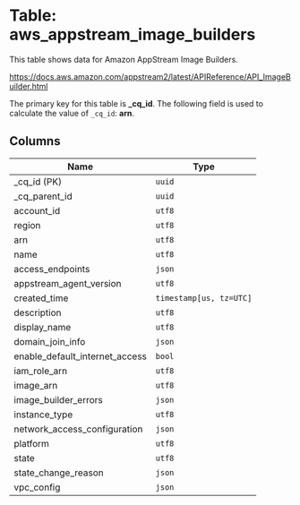 # Table: aws_appstream_image_builders

This table shows data for Amazon AppStream Image Builders.

https://docs.aws.amazon.com/appstream2/latest/APIReference/API_ImageBuilder.html

The primary key for this table is **_cq_id**.
The following field is used to calculate the value of `_cq_id`: **arn**.

## Columns

| Name          | Type          |
| ------------- | ------------- |
|_cq_id (PK)|`uuid`|
|_cq_parent_id|`uuid`|
|account_id|`utf8`|
|region|`utf8`|
|arn|`utf8`|
|name|`utf8`|
|access_endpoints|`json`|
|appstream_agent_version|`utf8`|
|created_time|`timestamp[us, tz=UTC]`|
|description|`utf8`|
|display_name|`utf8`|
|domain_join_info|`json`|
|enable_default_internet_access|`bool`|
|iam_role_arn|`utf8`|
|image_arn|`utf8`|
|image_builder_errors|`json`|
|instance_type|`utf8`|
|network_access_configuration|`json`|
|platform|`utf8`|
|state|`utf8`|
|state_change_reason|`json`|
|vpc_config|`json`|